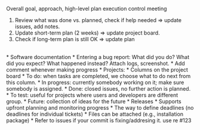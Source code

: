Overall goal, approach, high-level plan
execution control meeting
1. Review what was done vs. planned, check if help needed => update issues, add notes.
2. Update short-term plan (2 weeks) => update project board.
3. Check if long-term plan is still OK => update plan
<br>
* Software documentation
* Entering a bug report: What did you do? What did you expect? What happened instead? Attach logs, screenshot.
* Add comment whenever making progress
* Projects:
  * Columns on the project board
  * To do: when tasks are completed, we choose what to do next from this column.
  * In progress: currently somebody working on it; make sure somebody is assigned.
  * Done: closed issues, no further action is planned.
  * To test: useful for projects where users and developers are different group.
  * Future: collection of ideas for the future
* Releases 
  * Supports upfront planning and monitoring progress
  * The way to define deadlines (no deadlines for individual tickets)
  * Files can be attached (e.g., installation package)
* Refer to issues if your commit is fixing/addresing it. use re #123
